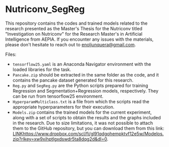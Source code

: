 # Nutriconv_SegReg
This repository contains the codes and trained models related to the research presented as the Master's Thesis for the Nutriconv titled "Investigation on Nutriconv" for the Research Master's in Artificial Intelligence from AEPIA. If you encounter any issues with the materials, please don't hesitate to reach out to enoljunquera@gmail.com.

Files:
- `tensorflow25.yaml` is an Anaconda Navigator environment with the loaded libraries for the task.
- `Pancake.zip` should be extracted in the same folder as the code, and it contains the pancake dataset generated for this research.
- `Reg.py` and `SegReg.py` are the Python scripts prepared for training Regression and Segmentation+Regression models, respectively. They can be run from tensorflow25 environment.
- `HyperparamMulticlass.txt` is a file from which the scripts read the appropriate hyperparameters for their execution.
- `Models.zip` contains the trained models for the current experiment, along with a set of scripts to obtain the results and the graphs included in the research. Due to size limitations, it was not possible to attach them to the GitHub repository, but you can download them from this link: [LINK](https://www.dropbox.com/scl/fi/gl91qdgohempktvf12e5w/Modelos.zip?rlkey=xw9xihptlgxdswdr5ta8dqg2d&dl=0)https://www.dropbox.com/scl/fi/gl91qdgohempktvf12e5w/Modelos.zip?rlkey=xw9xihptlgxdswdr5ta8dqg2d&dl=0.
